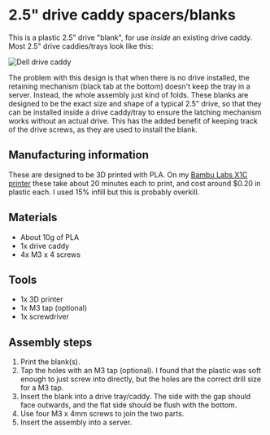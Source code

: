 # 2.5" drive caddy spacers/blanks

This is a plastic 2.5" drive "blank", for use _inside_ an existing drive caddy. Most 2.5" drive caddies/trays look like this:

![Dell drive caddy](https://m.media-amazon.com/images/I/71vgwJBk5QL.jpg)

The problem with this design is that when there is no drive installed, the retaining mechanism (black  tab at the bottom) doesn't keep the tray in a server. Instead, the whole assembly just kind of folds. These blanks are designed to be the exact size and shape of a typical 2.5" drive, so that they can be installed inside a drive caddy/tray to ensure the latching mechanism works without an actual drive. This has the added benefit of keeping track of the drive screws, as they are used to install the blank.

## Manufacturing information

These are designed to be 3D printed with PLA. On my [Bambu Labs X1C printer](https://bambulab.com/en/x1) these take about 20 minutes each to print, and cost around $0.20 in plastic each. I used 15% infill but this is probably overkill.

## Materials
* About 10g of PLA
* 1x drive caddy
* 4x M3 x 4 screws

## Tools
* 1x 3D printer
* 1x M3 tap (optional)
* 1x screwdriver

## Assembly steps

1. Print the blank(s).
2. Tap the holes with an M3 tap (optional). I found that the plastic was soft enough to just screw into directly, but the holes are the correct drill size for a M3 tap.
3. Insert the blank into a drive tray/caddy. The side with the gap should face outwards, and the flat side should be flush with the bottom.
4. Use four M3 x 4mm screws to join the two parts.
5. Insert the assembly into a server.
